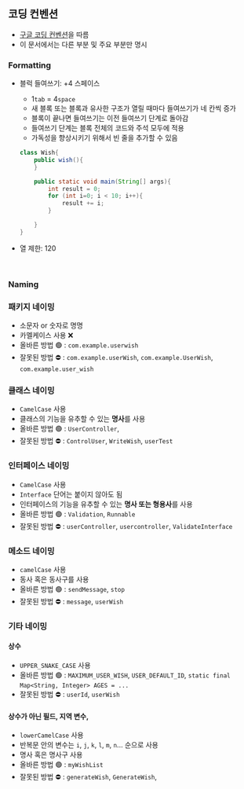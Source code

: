 
## 코딩 컨벤션
- [구글 코딩 컨벤션](https://google.github.io/styleguide/javaguide.html#s4-formatting)을 따름
- 이 문서에서는 다른 부분 및 주요 부분만 명시

### Formatting
- 블럭 들여쓰기: +4 스페이스
    - 1`tab` = 4`space`
    - 새 블록 또는 블록과 유사한 구조가 열릴 때마다 들여쓰기가 네 칸씩 증가
    - 블록이 끝나면 들여쓰기는 이전 들여쓰기 단계로 돌아감
    - 들여쓰기 단계는 블록 전체의 코드와 주석 모두에 적용
    - 가독성을 향상시키기 위해서 빈 줄을 추가할 수 있음
  ```java
  class Wish{
      public wish(){
      }
  
      public static void main(String[] args){
          int result = 0;
          for (int i=0; i < 10; i++){
              result += i;
          }
  
      }
  }    
  ```

- 열 제한: 120


<br>

### Naming

### 패키지 네이밍
- 소문자 or 숫자로 명명
- 카멜케이스 사용 ❌
- 올바른 방법 🟢 : `com.example.userwish`
- 잘못된 방법 ⛔️ : `com.example.userWish`, `com.example.UserWish`, `com.example.user_wish`


### 클래스 네이밍
- `CamelCase` 사용
- 클래스의 기능을 유추할 수 있는 **명사**를 사용
- 올바른 방법 🟢 : `UserController`,
- 잘못된 방법 ⛔️ : `ControlUser`, `WriteWish`, `userTest`


### 인터페이스 네이밍
- `CamelCase` 사용
- `Interface` 단어는 붙이지 않아도 됨
- 인터페이스의 기능을 유추할 수 있는 **명사 또는 형용사**를 사용
- 올바른 방법 🟢 : `Validation`, `Runnable`
- 잘못된 방법 ⛔️ : `userController`, `usercontroller`, `ValidateInterface`


### 메소드 네이밍
- `camelCase` 사용
- 동사 혹은 동사구를 사용
- 올바른 방법 🟢 : `sendMessage`, `stop`
- 잘못된 방법 ⛔️ : `message`, `userWish`

### 기타 네이밍

#### 상수
- `UPPER_SNAKE_CASE` 사용
- 올바른 방법 🟢 : `MAXIMUM_USER_WISH`, `USER_DEFAULT_ID`, `static final Map<String, Integer> AGES = ...`
- 잘못된 방법 ⛔️ : `userId`, `userWish`

#### 상수가 아닌 필드, 지역 변수,
- `lowerCamelCase` 사용
- 반복문 안의 변수는 `i`, `j`, `k`, `l`, `m`, `n`... 순으로 사용
- 명사 혹은 명사구 사용
- 올바른 방법 🟢 : `myWishList`
- 잘못된 방법 ⛔️ : `generateWish`, `GenerateWish`,


<br>
<br>